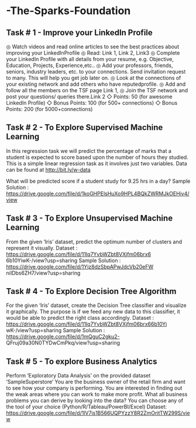 # -The-Sparks-Foundation

## Task # 1 - Improve your LinkedIn Profile

◎ Watch videos and read online articles to see the best practices
about improving your LinkedInProfile
◎ Read: Link 1, Link 2, Link3
◎ Complete your LinkedIn Profile with all details from your resume, e.g.
Objective, Education, Projects, Experience,etc..
◎ Add your professors, friends, seniors, industry leaders, etc. to your
connections. Send invitation request to many. This will help you get
job later on.
◎ Look at the connections of your existing network and add others
who have reputedprofile.
◎ Add and follow all the members on the TSF page Link 1,
◎ Join the TSF network and post your questions/ queries there.Link 2
◇ Points: 50 (for awesome LinkedIn Profile)
◇ Bonus Points: 100 (for 500+ connections)
◇ Bonus Points: 200 (for 5000+connections)

## Task # 2 - To Explore Supervised Machine Learning

In this regression task we will predict the percentage of
marks that a student is expected to score based upon the
number of hours they studied. This is a simple linear
regression task as it involves just two variables.
Data can be found at http://bit.ly/w-data

What will be predicted score if a student study for 9.25 hrs in a
day?
Sample Solution :
https://drive.google.com/file/d/1koGHPElsHuXo9HPL4BQkZWRMJkOEHiv4/view

## Task # 3 - To Explore Unsupervised Machine Learning

From the given ‘Iris’ dataset, predict the optimum number of
clusters and represent it visually.
Dataset :
https://drive.google.com/file/d/11Iq7YvbWZbt8VXjfm06brx6
6b10YiwK-/view?usp=sharing
Sample Solution :
https://drive.google.com/file/d/1Yjz8dzSbpAPwJdcVb20eFW
niIDbs6ZH7/view?usp=sharing

## Task # 4 - To Explore Decision Tree Algorithm

For the given ‘Iris’ dataset, create the Decision Tree classifier and
visualize it graphically. The purpose is if we feed any new data to this
classifier, it would be able to predict the right class accordingly.
Dataset :
https://drive.google.com/file/d/11Iq7YvbWZbt8VXjfm06brx66b10Yi
wK-/view?usp=sharing
Sample Solution : https://drive.google.com/file/d/1mQguC2gku2-
QFruj09a30N0TYDwCmPkq/view?usp=sharing

## Task # 5 - To explore Business Analytics

Perform ‘Exploratory Data Analysis’ on the provided dataset
‘SampleSuperstore’
You are the business owner of the retail firm and want to see
how your company is performing. You are interested in finding
out the weak areas where you can work to make more profit.
What all business problems you can derive by looking into the
data? You can choose any of the tool of your choice
(Python/R/Tableau/PowerBI/Excel)
Dataset:
https://drive.google.com/file/d/1lV7is1B566UQPYzzY8R2ZmOritTW299S/view
